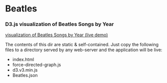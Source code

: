 # Beatles

### D3.js visualization of Beatles Songs by Year

[visualization of Beatles Songs by Year (live demo)](https://yendor.com/Beatles/)

The contents of this dir are static & self-contained.
Just copy the following files to a directory served by any web-server
and the application will be live:

  - index.html
  - force-directed-graph.js
  - d3.v3.min.js
  - Beatles.json
